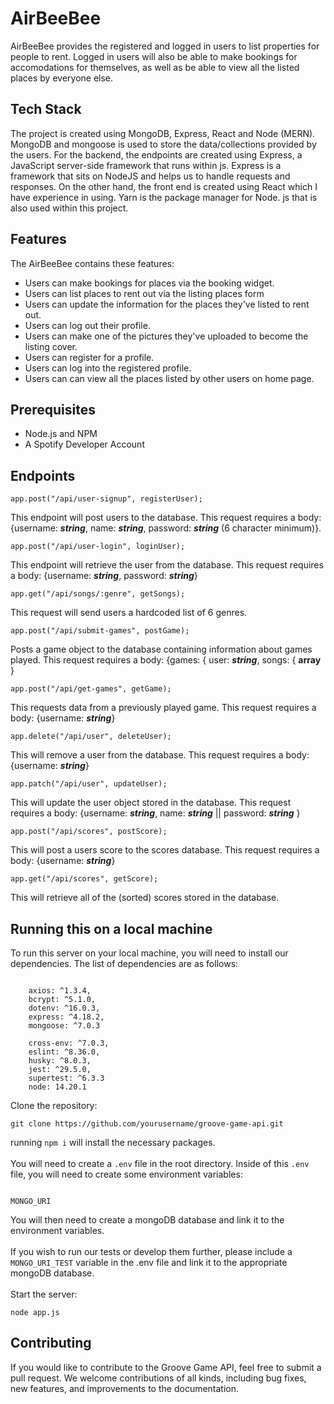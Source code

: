 # AirBeeBee


AirBeeBee provides the registered and logged in users to list properties for people to rent. Logged in users will also be able to make bookings for accomodations for themselves, as well as be able to view all the listed places by everyone else.


## Tech Stack

The project is created using MongoDB, Express, React and Node (MERN). MongoDB and mongoose is used to store the data/collections provided by the users. For the backend, the endpoints are created using Express, a JavaScript server-side framework that runs within js. Express is a framework that sits on NodeJS and helps us to handle requests and responses. On the other hand, the front end is created using React which I have experience in using. Yarn is the package manager for Node. js that is also used within this project.


## Features

The AirBeeBee contains these features:

- Users can make bookings for places via the booking widget.
- Users can list places to rent out via the listing places form
- Users can update the information for the places they've listed to rent out.
- Users can log out their profile.
- Users can make one of the pictures they've uploaded to become the listing cover.
- Users can register for a profile.
- Users can log into the registered profile.
- Users can can view all the places listed by other users on home page.

## Prerequisites

- Node.js and NPM
- A Spotify Developer Account

## Endpoints

```
app.post("/api/user-signup", registerUser);
```

This endpoint will post users to the database. This request requires a body: {username: **_string_**, name: **_string_**, password: **_string_** (6 character minimum)}.

```
app.post("/api/user-login", loginUser);

```

This endpoint will retrieve the user from the database. This request requires a body: {username: **_string_**, password: **_string_**}

```
app.get("/api/songs/:genre", getSongs);

```

This request will send users a hardcoded list of 6 genres.

```
app.post("/api/submit-games", postGame);
```

Posts a game object to the database containing information about games played. This request requires a body: {games: { user: **_string_**, songs: { **array** }

```
app.post("/api/get-games", getGame);

```

This requests data from a previously played game. This request requires a body: {username: **_string_**}

```
app.delete("/api/user", deleteUser);
```

This will remove a user from the database. This request requires a body: {username: **_string_**}

```
app.patch("/api/user", updateUser);
```

This will update the user object stored in the database. This request requires a body: {username: **_string_**, name: **_string_** || password: **_string_** }

```
app.post("/api/scores", postScore);
```

This will post a users score to the scores database. This request requires a body: {username: **_string_**}

```
app.get("/api/scores", getScore);
```

This will retrieve all of the (sorted) scores stored in the database.

## Running this on a local machine

To run this server on your local machine, you will need to install our dependencies. The list of dependencies are as follows:

```

    axios: ^1.3.4,
    bcrypt: ^5.1.0,
    dotenv: ^16.0.3,
    express: ^4.18.2,
    mongoose: ^7.0.3

    cross-env: ^7.0.3,
    eslint: ^8.36.0,
    husky: ^8.0.3,
    jest: ^29.5.0,
    supertest: ^6.3.3
    node: 14.20.1

```

Clone the repository:

```
git clone https://github.com/yourusername/groove-game-api.git
```

running `npm i` will install the necessary packages.
<br>
<br>
You will need to create a `.env` file in the root directory. Inside of this `.env` file, you will need to create some environment variables:

```

MONGO_URI

```

You will then need to create a mongoDB database and link it to the environment variables.
<br>
<br>
If you wish to run our tests or develop them further, please include a `MONGO_URI_TEST` variable in the .env file and link it to the appropriate mongoDB database.
<br>
<br>
Start the server:

```
node app.js
```

## Contributing

If you would like to contribute to the Groove Game API, feel free to submit a pull request. We welcome contributions of all kinds, including bug fixes, new features, and improvements to the documentation.
